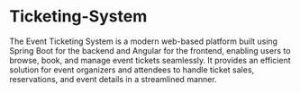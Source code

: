 # Ticketing-System
The Event Ticketing System is a modern web-based platform built using Spring Boot for the backend and Angular for the frontend, enabling users to browse, book, and manage event tickets seamlessly. It provides an efficient solution for event organizers and attendees to handle ticket sales, reservations, and event details in a streamlined manner.
